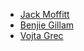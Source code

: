  - [Jack Moffitt](http://metajack.im/)
 - [Benjie Gillam](http://www.benjiegillam.com/)
 - [Vojta Grec](http://www.easysoftware.cz/)
